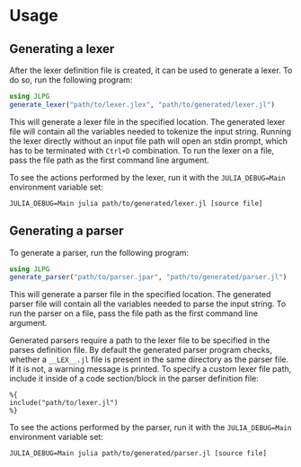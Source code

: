 # Usage

## Generating a lexer

After the lexer definition file is created, it can be used to generate a lexer. To do so, run the following program:

```julia
using JLPG
generate_lexer("path/to/lexer.jlex", "path/to/generated/lexer.jl")
```

This will generate a lexer file in the specified location. The generated lexer file will contain all the variables needed to tokenize the input string. Running the lexer directly without an input file path will open an stdin prompt, which has to be terminated with `Ctrl+D` combination. To run the lexer on a file, pass the file path as the first command line argument.

To see the actions performed by the lexer, run it with the `JULIA_DEBUG=Main` environment variable set:

```
JULIA_DEBUG=Main julia path/to/generated/lexer.jl [source file]
```

## Generating a parser

To generate a parser, run the following program:

```julia
using JLPG
generate_parser("path/to/parser.jpar", "path/to/generated/parser.jl")
```

This will generate a parser file in the specified location. The generated parser file will contain all the variables needed to parse the input string. To run the parser on a file, pass the file path as the first command line argument.

Generated parsers require a path to the lexer file to be specified in the parses definition file. By default the generated parser program checks, whether a `__LEX__.jl` file is present in the same directory as the parser file. If it is not, a warning message is printed. To specify a custom lexer file path, include it inside of a code section/block in the parser definition file:

```
%{
include("path/to/lexer.jl")
%}
```

To see the actions performed by the parser, run it with the `JULIA_DEBUG=Main` environment variable set:

```
JULIA_DEBUG=Main julia path/to/generated/parser.jl [source file]
```
